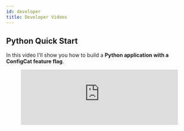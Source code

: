 ```yaml
---
id: developer
title: Developer Videos
---
```

## Python Quick Start

In this video I'll show you how to build a **Python application with a ConfigCat feature flag**.

<figure class="video-container">
<iframe width="100%" src="https://www.youtube.com/embed/NTkzhq9T-Bs" frameborder="0" allow="accelerometer; autoplay; encrypted-media; gyroscope; picture-in-picture" allowfullscreen></iframe>
</figure>